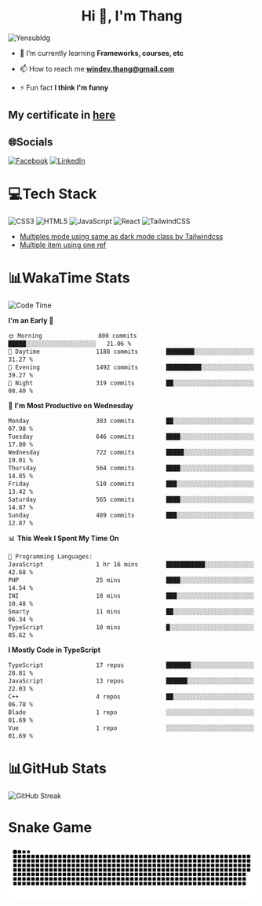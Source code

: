 <h1 align="center">Hi 👋, I'm Thang</h1>

![Yensubldg](https://readme-typing-svg.demolab.com?font=Fira+Code&weight=600&pause=1000&color=F5F5F2&center=true&vCenter=true&width=435&lines=Trying+to+be+a+Software+Engineering)

<!--
![](https://komarev.com/ghpvc/?username=yensubldg&label=Visitors+Count&color=brightgreen) -->

- 🌱 I’m currently learning **Frameworks, courses, etc**

- 📫 How to reach me **<windev.thang@gmail.com>**

- ⚡ Fun fact **I think I'm funny**

## My certificate in [here](./MY_CERTIFICATE.md)

## 🌐Socials

[![Facebook](https://img.shields.io/badge/Facebook-%231877F2.svg?logo=Facebook&logoColor=white)](https://facebook.com/yensubldg) [![LinkedIn](https://img.shields.io/badge/LinkedIn-%230077B5.svg?logo=linkedin&logoColor=white)](https://linkedin.com/in/yensubldg)

# 💻Tech Stack

![CSS3](https://img.shields.io/badge/css3-%231572B6.svg?style=for-the-badge&logo=css3&logoColor=white) ![HTML5](https://img.shields.io/badge/html5-%23E34F26.svg?style=for-the-badge&logo=html5&logoColor=white) ![JavaScript](https://img.shields.io/badge/javascript-%23323330.svg?style=for-the-badge&logo=javascript&logoColor=%23F7DF1E) ![React](https://img.shields.io/badge/react-%2320232a.svg?style=for-the-badge&logo=react&logoColor=%2361DAFB) ![TailwindCSS](https://img.shields.io/badge/tailwindcss-%2338B2AC.svg?style=for-the-badge&logo=tailwind-css&logoColor=white)

<!-- BLOG-POST-LIST:START -->
- [Multiples mode using same as dark mode class by Tailwindcss](https://dev.to/yensubldg/multiples-mode-using-same-as-dark-mode-class-by-tailwindcss-56p4)
- [Multiple item using one ref](https://dev.to/yensubldg/multiple-item-using-one-ref-1288)
<!-- BLOG-POST-LIST:END -->

# 📊WakaTime Stats

<!--START_SECTION:waka-->
![Code Time](http://img.shields.io/badge/Code%20Time-3%2C060%20hrs%2031%20mins-blue)

**I'm an Early 🐤** 

```text
🌞 Morning                800 commits         █████░░░░░░░░░░░░░░░░░░░░   21.06 % 
🌆 Daytime                1188 commits        ████████░░░░░░░░░░░░░░░░░   31.27 % 
🌃 Evening                1492 commits        ██████████░░░░░░░░░░░░░░░   39.27 % 
🌙 Night                  319 commits         ██░░░░░░░░░░░░░░░░░░░░░░░   08.40 % 
```
📅 **I'm Most Productive on Wednesday** 

```text
Monday                   303 commits         ██░░░░░░░░░░░░░░░░░░░░░░░   07.98 % 
Tuesday                  646 commits         ████░░░░░░░░░░░░░░░░░░░░░   17.00 % 
Wednesday                722 commits         █████░░░░░░░░░░░░░░░░░░░░   19.01 % 
Thursday                 564 commits         ████░░░░░░░░░░░░░░░░░░░░░   14.85 % 
Friday                   510 commits         ███░░░░░░░░░░░░░░░░░░░░░░   13.42 % 
Saturday                 565 commits         ████░░░░░░░░░░░░░░░░░░░░░   14.87 % 
Sunday                   489 commits         ███░░░░░░░░░░░░░░░░░░░░░░   12.87 % 
```


📊 **This Week I Spent My Time On** 

```text
💬 Programming Languages: 
JavaScript               1 hr 16 mins        ███████████░░░░░░░░░░░░░░   42.68 % 
PHP                      25 mins             ████░░░░░░░░░░░░░░░░░░░░░   14.54 % 
INI                      18 mins             ███░░░░░░░░░░░░░░░░░░░░░░   10.48 % 
Smarty                   11 mins             ██░░░░░░░░░░░░░░░░░░░░░░░   06.34 % 
TypeScript               10 mins             █░░░░░░░░░░░░░░░░░░░░░░░░   05.62 % 
```

**I Mostly Code in TypeScript** 

```text
TypeScript               17 repos            ███████░░░░░░░░░░░░░░░░░░   28.81 % 
JavaScript               13 repos            ██████░░░░░░░░░░░░░░░░░░░   22.03 % 
C++                      4 repos             ██░░░░░░░░░░░░░░░░░░░░░░░   06.78 % 
Blade                    1 repo              ░░░░░░░░░░░░░░░░░░░░░░░░░   01.69 % 
Vue                      1 repo              ░░░░░░░░░░░░░░░░░░░░░░░░░   01.69 % 
```




<!--END_SECTION:waka-->

# 📊GitHub Stats

![GitHub Streak](https://streak-stats.demolab.com?user=yensubldg&theme=tokyonight&border_radius=8)

# Snake Game

![Snake eating my contribution graph](./github-contribution-grid-snake.svg)
